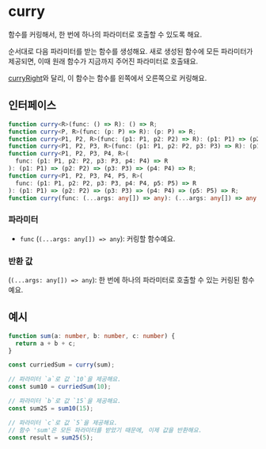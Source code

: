 # curry

함수를 커링해서, 한 번에 하나의 파라미터로 호출할 수 있도록 해요.

순서대로 다음 파라미터를 받는 함수를 생성해요. 새로 생성된 함수에 모든 파라미터가 제공되면, 이때 원래 함수가 지금까지 주어진 파라미터로 호출돼요.

[curryRight](./curryRight.md)와 달리, 이 함수는 함수를 왼쪽에서 오른쪽으로 커링해요.

## 인터페이스

```typescript
function curry<R>(func: () => R): () => R;
function curry<P, R>(func: (p: P) => R): (p: P) => R;
function curry<P1, P2, R>(func: (p1: P1, p2: P2) => R): (p1: P1) => (p2: P2) => R;
function curry<P1, P2, P3, R>(func: (p1: P1, p2: P2, p3: P3) => R): (p1: P1) => (p2: P2) => (p3: P3) => R;
function curry<P1, P2, P3, P4, R>(
  func: (p1: P1, p2: P2, p3: P3, p4: P4) => R
): (p1: P1) => (p2: P2) => (p3: P3) => (p4: P4) => R;
function curry<P1, P2, P3, P4, P5, R>(
  func: (p1: P1, p2: P2, p3: P3, p4: P4, p5: P5) => R
): (p1: P1) => (p2: P2) => (p3: P3) => (p4: P4) => (p5: P5) => R;
function curry(func: (...args: any[]) => any): (...args: any[]) => any;
```

### 파라미터

- `func` (`(...args: any[]) => any`): 커링할 함수예요.

### 반환 값

(`(...args: any[]) => any`): 한 번에 하나의 파라미터로 호출할 수 있는 커링된 함수예요.

## 예시

```typescript
function sum(a: number, b: number, c: number) {
  return a + b + c;
}

const curriedSum = curry(sum);

// 파라미터 `a`로 값 `10`을 제공해요.
const sum10 = curriedSum(10);

// 파라미터 `b`로 값 `15`을 제공해요.
const sum25 = sum10(15);

// 파라미터 `c`로 값 `5`을 제공해요.
// 함수 'sum'은 모든 파라미터를 받았기 때문에, 이제 값을 반환해요.
const result = sum25(5);
```

